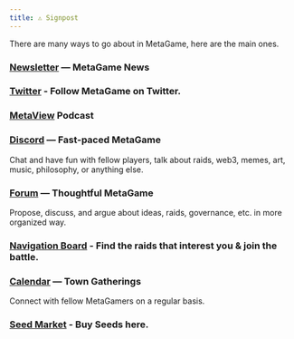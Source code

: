 ```yaml
---
title: ⚠️ Signpost
---
```


There are many ways to go about in MetaGame, here are the main ones.

### [Newsletter](https://metagame.substack.com/) — MetaGame News

### [Twitter](https://twitter.com/metafam) - Follow MetaGame on Twitter.

### [MetaView](https://anchor.fm/MetaGame/) Podcast

### [Discord](https://discord.gg/VYZPBnx) — Fast-paced MetaGame
Chat and have fun with fellow players, talk about raids, web3, memes, art, music, philosophy, or anything else.

### [Forum](https://forum.metagame.wtf/) — Thoughtful MetaGame
Propose, discuss, and argue about ideas, raids, governance, etc. in more organized way.

### [Navigation Board](https://wiki.metagame.wtf/docs/enter-metagame/navigation-board) - Find the raids that interest you & join the battle.

### [Calendar]() — Town Gatherings
Connect with fellow MetaGamers on a regular basis.

### [Seed Market](https://app.uniswap.org/#/swap?inputCurrency=0x30cf203b48edaa42c3b4918e955fed26cd012a3f&outputCurrency=0xc02aaa39b223fe8d0a0e5c4f27ead9083c756cc2) - Buy Seeds here.
